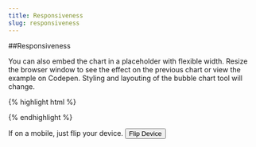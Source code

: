 ```yaml
---
title: Responsiveness
slug: responsiveness
---
```


##Responsiveness

You can also embed the chart in a placeholder with flexible width. Resize the browser window to see the effect on the previous chart or <a onclick='openBubbleChartExample2()'>view the example on Codepen</a>. Styling and layouting of the bubble chart tool will change.

<!-- <a onclick='openBubbleChartExample2()' class="button code-btn"><i class='fa fa-codepen'></i> Codepen</a> -->

{% highlight html %}
<div id='placeholder' style='position: absolute; top: 0; bottom: 0; left: 0; right: 0;'></div>
{% endhighlight %}

If on a mobile, just flip your device. <button class="button right" onclick="flipDeviceBubbleChart()"><i class="fa fa-repeat"></i> Flip Device</button>

<div id="bubbles-placeholder" class="vizabi-placeholder mobile landscape"></div>

<script defer>
var mobileBubbleChartViz = Vizabi('BubbleChart', document.getElementById('bubbles-placeholder'), {
   state: {
       time: {
           value: '1950',
           start: '1800',
           end: '2015'
       },
       marker: {
           space: [
               'entities',
               'time'
           ],
           type: 'geometry',
           shape: 'circle',
           label: {
               use: 'property',
               which: 'geo.name'
           },
           axis_y: {
               use: 'indicator',
               which: 'u5mr',
               scaleType: 'linear'
           },
           axis_x: {
               use: 'indicator',
               which: 'gdp_pc',
               scaleType: 'log'
           },
           color: {
               use: 'property',
               which: 'geo.name',
               scaleType: 'ordinal',
               allow: {
                   names: [
                       '!geo.name'
                   ]
               }
           }
       }
   },
   ui: {
       buttons: ['find', 'size', 'fullscreen']
   },
   data: {
       reader: 'csv',
       path: '/preview/data/waffles/dont-panic-poverty.csv'
   }
});

function openBubbleChartExample2() {
	viewOnCodepen("Bubble Chart", "var viz = Vizabi('BubbleChart', document.getElementById('bubbles-placeholder'), { data: { reader: 'csv', path: '"+CODEPEN_WAFFLE_ADDRESS+"' }});", "<div id='placeholder' style='position: absolute; top: 0; bottom: 0; left: 0; right: 0;'></div>", "body{background:#ffffff}");
}

function flipDeviceBubbleChart() {
	var placeholder = document.getElementById("bubbles-placeholder");
	var classes = placeholder.getAttribute("class");
	var buttons = placeholder.getElementsByClassName('vzb-buttonlist-btn-icon');
	
	if(classes === "vizabi-placeholder mobile portrait") {
		placeholder.setAttribute("class", "vizabi-placeholder mobile landscape");
	} else {
		placeholder.setAttribute("class", "vizabi-placeholder mobile portrait");
	}
	
	//added to correct the button styles on flip of the "screen"
	for (var i = 0; i < buttons.length; i++) {
        buttons[i].style.height = "14px";
        buttons[i].style.width = "14px";
    }

	//simulate window resize
	mobileBubbleChartViz.trigger('resize');
}
</script>